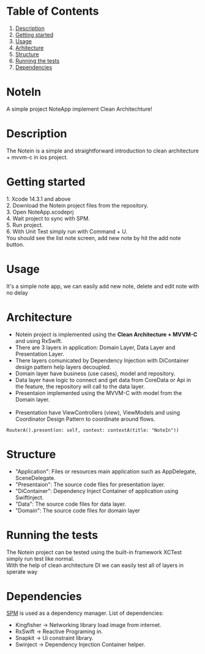 # Table of Contents
1. [Description](#description)
2. [Getting started](#getting-started)
3. [Usage](#usage)
4. [Arhitecture](#arhitecture)
5. [Structure](#structure)
6. [Running the tests](#running-the-tests)
7. [Dependencies](#dependencies)

# NoteIn
A simple project NoteApp implement Clean Architechture!

# Description
<p>The Notein is a simple and straightforward introduction to clean architecture + mvvm-c in ios project.<br>

# Getting started
<p>
1. Xcode 14.3.1 and above<br>
2. Download the Notein project files from the repository.<br>
3. Open NoteApp.xcodeprj <br>
4. Wait project to sync with SPM.<br>
5. Run project.<br>
6. With Unit Test simply run with Command + U.<br>
You should see the list note screen, add new note by hit the add note button.<br>

# Usage
It's a simple note app, we can easily add new note, delete and edit note with no delay

# Architecture
* Notein project is implemented using the <strong>Clean Architecture + MVVM-C</strong> and using RxSwift.
* There are 3 layers in application: Domain Layer, Data Layer and Presentation Layer.
* There layers comunicated by Dependency Injection with DiContainer design pattern help layers decoupled.
* Domain layer have business (use cases), model and repository.
* Data layer have logic to connect and get data from CoreData or Api in the feature, the repository will call to the data layer.
* Presentaion implemented using the MVVM-C with model from the Domain layer.<br><br>
* Presentation have ViewControllers (view), ViewModels and using Coordinator Design Pattern to coordinate around flows.

```
RouterA().present(on: self, context: contextA(title: "NoteIn"))

```

# Structure 
* "Application": Files or resources main application such as AppDelegate, SceneDelegate.
* "Presentaion": The source code files for presentation layer.
* "DiContainer": Dependency Inject Container of application using SwiftInject. 
* "Data": The source code files for data layer.
* "Domain": The source code files for domain layer

# Running the tests
<p>The Notein project can be tested using the built-in framework XCTest simply run test like normal.
<br>With the help of clean architecture DI we can easily test all of layers in sperate way</p>

# Dependencies
[SPM](https://www.swift.org/package-manager/) is used as a dependency manager.
List of dependencies: 
* Kingfisher -> Networking library load image from internet.
* RxSwift -> Reactive Programing in.
* Snapkit -> Ui constraint library.
* Swinject -> Dependency Injection Container helper.

